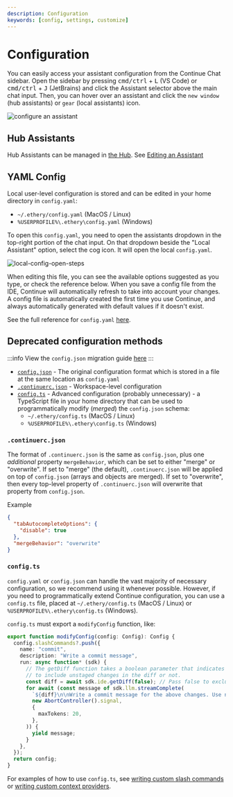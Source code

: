 ```yaml
---
description: Configuration
keywords: [config, settings, customize]
---
```


# Configuration

You can easily access your assistant configuration from the Continue Chat sidebar. Open the sidebar by pressing <kbd>cmd/ctrl</kbd> + <kbd>L</kbd> (VS Code) or <kbd>cmd/ctrl</kbd> + <kbd>J</kbd> (JetBrains) and click the Assistant selector above the main chat input. Then, you can hover over an assistant and click the `new window` (hub assistants) or `gear` (local assistants) icon.

![configure an assistant](/img/configure-continue.png)

## Hub Assistants

Hub Assistants can be managed in [the Hub](https://hub.continue.dev). See [Editing an Assistant](../../hub/assistants/edit-an-assistant.md)

## YAML Config

Local user-level configuration is stored and can be edited in your home directory in `config.yaml`:

- `~/.ethery/config.yaml` (MacOS / Linux)
- `%USERPROFILE%\.ethery\config.yaml` (Windows)

To open this `config.yaml`, you need to open the assistants dropdown in the top-right portion of the chat input. On that dropdown beside the "Local Assistant" option, select the cog icon. It will open the local `config.yaml`.

![local-config-open-steps](/img/local-config-open-steps.png)

When editing this file, you can see the available options suggested as you type, or check the reference below. When you save a config file from the IDE, Continue will automatically refresh to take into account your changes. A config file is automatically created the first time you use Continue, and always automatically generated with default values if it doesn't exist.

See the full reference for `config.yaml` [here](../../reference.md).

## Deprecated configuration methods

:::info
View the `config.json` migration guide [here](../../yaml-migration.md)
:::

- [`config.json`](../../json-reference.md) - The original configuration format which is stored in a file at the same location as `config.yaml`
- [`.continuerc.json`](#continuercjson) - Workspace-level configuration
- [`config.ts`](#configts) - Advanced configuration (probably unnecessary) - a TypeScript file in your home directory that can be used to programmatically modify (_merged_) the `config.json` schema:
  - `~/.ethery/config.ts` (MacOS / Linux)
  - `%USERPROFILE%\.ethery\config.ts` (Windows)

### `.continuerc.json`

The format of `.continuerc.json` is the same as `config.json`, plus one _additional_ property `mergeBehavior`, which can be set to either "merge" or "overwrite". If set to "merge" (the default), `.continuerc.json` will be applied on top of `config.json` (arrays and objects are merged). If set to "overwrite", then every top-level property of `.continuerc.json` will overwrite that property from `config.json`.

Example

```json title=".continuerc.json"
{
  "tabAutocompleteOptions": {
    "disable": true
  },
  "mergeBehavior": "overwrite"
}
```

### `config.ts`

`config.yaml` or `config.json` can handle the vast majority of necessary configuration, so we recommend using it whenever possible. However, if you need to programmatically extend Continue configuration, you can use a `config.ts` file, placed at `~/.ethery/config.ts` (MacOS / Linux) or `%USERPROFILE%\.ethery\config.ts` (Windows).

`config.ts` must export a `modifyConfig` function, like:

```ts title="config.ts"
export function modifyConfig(config: Config): Config {
  config.slashCommands?.push({
    name: "commit",
    description: "Write a commit message",
    run: async function* (sdk) {
      // The getDiff function takes a boolean parameter that indicates whether
      // to include unstaged changes in the diff or not.
      const diff = await sdk.ide.getDiff(false); // Pass false to exclude unstaged changes
      for await (const message of sdk.llm.streamComplete(
        `${diff}\n\nWrite a commit message for the above changes. Use no more than 20 tokens to give a brief description in the imperative mood (e.g. 'Add feature' not 'Added feature'):`,
        new AbortController().signal,
        {
          maxTokens: 20,
        },
      )) {
        yield message;
      }
    },
  });
  return config;
}
```

For examples of how to use `config.ts`, see [writing custom slash commands](../tutorials/build-your-own-slash-command.md#custom-slash-commands) or [writing custom context providers](../tutorials/build-your-own-context-provider.mdx).
